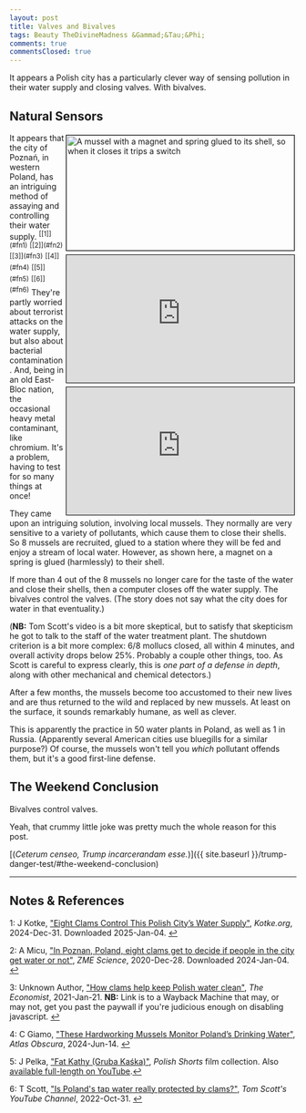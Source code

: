 ```yaml
---
layout: post
title: Valves and Bivalves
tags: Beauty TheDivineMadness &Gammad;&Tau;&Phi;
comments: true
commentsClosed: true
---
```


It appears a Polish city has a particularly clever way of sensing pollution in their water
supply and closing valves.  With bivalves.  


## Natural Sensors  

<a href="{{ site.baseurl }}/images/2025-01-04-valves-bivalves-clam-water-detector.jpg"><img src="{{ site.baseurl }}/images/2025-01-04-valves-bivalves-clam-water-detector-thumb.jpg" width="400" height="202" alt="A mussel with a magnet and spring glued to its shell, so when it closes it trips a switch" title="A mussel with a magnet and spring glued to its shell, so when it closes it trips a switch" style="float: right; margin: 3px 3px 3px 3px; border: 1px solid #000000;"></a>
<iframe width="400" height="224" src="https://www.youtube.com/embed/h1lRDdPbhio?si=IHgleAzoxoiJMjDe" allow="accelerometer; encrypted-media; gyroscope; picture-in-picture" allowfullscreen style="float: right; margin: 3px 3px 3px 3px; border: 1px solid #000000;"></iframe>
<iframe width="400" height="224" src="https://www.youtube.com/embed/i0RkEs3Xwf0?si=5Jv8CuhGb7r4DHeV" allow="accelerometer; encrypted-media; gyroscope; picture-in-picture" allowfullscreen style="float: right; margin: 3px 3px 3px 3px; border: 1px solid #000000;"></iframe>
It appears that the city of Poznań, in western Poland, has an intriguing method of assaying and
  controlling their water supply. <sup id="fn1a">[[1]](#fn1)</sup> <sup id="fn2a">[[2]](#fn2)</sup> 
<sup id="fn3a">[[3]](#fn3)</sup> <sup id="fn4a">[[4]](#fn4)</sup> <sup id="fn5a">[[5]](#fn5)</sup>
<sup id="fn6a">[[6]](#fn6)</sup> They're partly worried about terrorist attacks on the
water supply, but also about bacterial contamination.   And, being in an old East-Bloc
nation, the occasional heavy metal contaminant, like chromium.  It's a problem, having to
test for so many things at once!  

They came upon an intriguing solution, involving local mussels.  They normally are very
sensitive to a variety of pollutants, which cause them to close their shells.  So 8
mussels are recruited, glued to a station where they will be fed and enjoy a stream of
local water.  However, as shown here, a magnet on a spring is glued (harmlessly) to their
shell.  

If more than 4 out of the 8 mussels no longer care for the taste of the water and close
their shells, then a computer closes off the water supply.  The bivalves control the
valves.  (The story does not say what the city does for water in that eventuality.)

(__NB:__ Tom Scott's video is a bit more skeptical, but to satisfy that skepticism he got
to talk to the staff of the water treatment plant.  The shutdown criterion is a bit more
complex: 6/8 mollucs closed, all within 4 minutes, and overall activity drops below 25%.
Probably a couple other things, too.  As Scott is careful to express clearly, this is
_one part of a defense in depth_, along with other mechanical and chemical detectors.)  

After a few months, the mussels become too accustomed to their new lives and are thus
returned to the wild and replaced by new mussels.  At least on the surface, it sounds
remarkably humane, as well as clever.

This is apparently the practice in 50 water plants in Poland, as well as 1 in Russia.
(Apparently several American cities use bluegills for a similar purpose?)  Of
course, the mussels won't tell you _which_ pollutant offends them, but it's a good
first-line defense.  


## The Weekend Conclusion  

Bivalves control valves.  

Yeah, that crummy little joke was pretty much the whole reason for this post.  

[(_Ceterum censeo, Trump incarcerandam esse._)]({{ site.baseurl }}/trump-danger-test/#the-weekend-conclusion)  

---

## Notes &amp; References  

<!--
<sup id="fn1a">[[1]](#fn1)</sup>

<a id="fn1">1</a>: ***, ["***"](***), *** DOI: [***](***). [↩](#fn1a)  

<a href="{{ site.baseurl }}/images/***">
  <img src="{{ site.baseurl }}/images/***" width="400" height="***" alt="***" title="***" style="float: right; margin: 3px 3px 3px 3px; border: 1px solid #000000;">
</a>

<a href="***">
  <img src="{{ site.baseurl }}/images/***" width="550" height="***" alt="***" title="***" style="margin: 3px 3px 3px 3px; border: 1px solid #000000;">
</a>

<iframe width="400" height="224" src="***" allow="accelerometer; encrypted-media; gyroscope; picture-in-picture" allowfullscreen style="float: right; margin: 3px 3px 3px 3px; border: 1px solid #000000;"></iframe>
-->

<a id="fn1">1</a>: J Kotke, ["Eight Clams Control This Polish City’s Water Supply"](https://kottke.org/24/12/eight-clams-control-this-polish-citys-water-supply), _Kotke.org_, 2024-Dec-31.  Downloaded 2025-Jan-04. [↩](#fn1a)  

<a id="fn2">2</a>: A Micu, ["In Poznan, Poland, eight clams get to decide if people in the city get water or not"](https://www.zmescience.com/ecology/poznan-mussel-water-plants-892524/), _ZME Science_, 2020-Dec-28.  Downloaded 2024-Jan-04. [↩](#fn2a)  

<a id="fn3">3</a>: Unknown Author, ["How clams help keep Polish water clean"](https://web.archive.org/web/20210817160139/https://www.economist.com/europe/2021/01/21/how-clams-help-keep-polish-water-clean), _The Economist_, 2021-Jan-21.  __NB:__ Link is to a Wayback Machine that may, or may not, get you past the paywall if you're judicious enough on disabling javascript. [↩](#fn3a)  

<a id="fn4">4</a>: C Giamo, ["These Hardworking Mussels Monitor Poland’s Drinking Water"](https://www.atlasobscura.com/articles/wild-life-excerpt-water-quality-mussels), _Atlas Obscura_, 2024-Jun-14. [↩](#fn4a)  

<a id="fn5">5</a>: J Pelka, ["Fat Kathy (Gruba Kaśka)"](https://www.polishshorts.pl/en/films/2063/fat_kathy), _Polish Shorts_ film collection.  Also [available full-length on YouTube](https://www.youtube.com/watch?v=h1lRDdPbhio).[↩](#fn5a)  

<a id="fn6">6</a>: T Scott, ["Is Poland's tap water really protected by clams?"](https://www.youtube.com/watch?v=i0RkEs3Xwf0), _Tom Scott's YouTube Channel_,  2022-Oct-31. [↩](#fn6a)  
